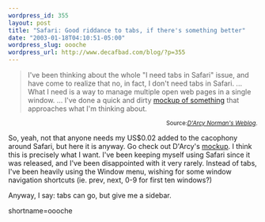 ```yaml
--- 
wordpress_id: 355
layout: post
title: "Safari: Good riddance to tabs, if there's something better"
date: "2003-01-18T04:10:51-05:00"
wordpress_slug: oooche
wordpress_url: http://www.decafbad.com/blog/?p=355
---
```

<blockquote cite="http://homepage.mac.com/dnorman/blog/2003/01/16#TabsInSafari">I've been thinking about the whole "I need tabs in Safari" issue, and have come to realize that no, in fact, I don't need tabs in Safari. ... What I need is a way to manage multiple open web pages in a single window. ... I've done a quick and dirty <a href="http://homepage.mac.com/dnorman/SafariTabs.png">mockup of something</a> that approaches what I'm thinking about. </blockquote><div class="credit" align="right"><small>Source:<cite><a href="http://homepage.mac.com/dnorman/blog/2003/01/16#TabsInSafari">D'Arcy Norman's Weblog</a></cite>.</small></div>
<p>So, yeah, not that anyone needs my US$0.02 added to the cacophony around Safari, but here it is anyway.  Go check out D'Arcy's <a href="http://homepage.mac.com/dnorman/SafariTabs.png">mockup</a>.  I think this is precisely what I want.  I've been keeping myself using Safari since it was released, and I've been disappointed with it very rarely.  Instead of tabs, I've been heavily using the Window menu, wishing for some window navigation shortcuts (ie. prev, next, 0-9 for first ten windows?)</p>
<p>Anyway, I say: tabs can go, but give me a sidebar.</p>
<!--more-->
shortname=oooche
